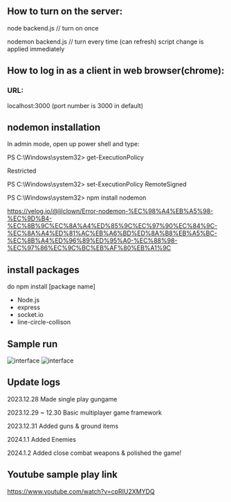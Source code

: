 ## How to turn on the server:

node backend.js // turn on once


nodemon backend.js // turn every time (can refresh) script change is applied immediately

## How to log in as a client in web browser(chrome):

### URL:

localhost:3000 (port number is 3000 in default) 


## nodemon installation

In admin mode, open up power shell and type:


PS C:\Windows\system32> get-ExecutionPolicy


Restricted


PS C:\Windows\system32>  set-ExecutionPolicy RemoteSigned


PS C:\Windows\system32> npm install nodemon


https://velog.io/@lilclown/Error-nodemon-%EC%98%A4%EB%A5%98-%EC%9D%B4-%EC%8B%9C%EC%8A%A4%ED%85%9C%EC%97%90%EC%84%9C-%EC%8A%A4%ED%81%AC%EB%A6%BD%ED%8A%B8%EB%A5%BC-%EC%8B%A4%ED%96%89%ED%95%A0-%EC%88%98-%EC%97%86%EC%9C%BC%EB%AF%80%EB%A1%9C


## install packages
do npm install [package name]

- Node.js
- express
- socket.io
- line-circle-collison


## Sample run
![interface](../main/run_images/intro.png)
![interface](../main/run_images/ingame.png)


## Update logs
2023.12.28 Made single play gungame


2023.12.29 ~ 12.30 Basic multiplayer game framework


2023.12.31 Added guns & ground items


2024.1.1 Added Enemies


2024.1.2 Added close combat weapons & polished the game!

## Youtube sample play link
https://www.youtube.com/watch?v=cpRIU2XMYDQ
